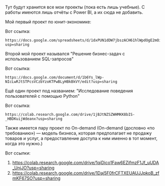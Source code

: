 Тут будут хранится все мои проекты (пока есть лишь учебные). С работы имеются лишь отчёты с Power BI, а их сюда не добавить.


Мой первый проект по юнит-экономике: 

Вот ссылка: 
    
    https://docs.google.com/spreadsheets/d/1dxPUN1dDW7jbszACH61hlWpdOgE2mOiAzhPaXeNRfDo/edit?usp=sharing


Второй мой проект назывался "Решение бизнес-задач с использованием SQL-запросов"

Вот ссылка: 
   
    https://docs.google.com/document/d/1b6Ys_lWp-NIcLwRJtSTPcsVCzbYzoKTPwBLyHBkBkVY/edit?usp=sharing


Ещё один проект под названием: "Исследование поведения пользователей с помощью Python"

Вот ссылка: 
   
    https://colab.research.google.com/drive/1jBJtNZSZWHMKK8bIS-_HBDKuijWdeanx?usp=sharing


Также имеется пару проект по On-demand (On-demand (дословно «по требованию») — модель бизнеса, которая предполагает не продажу товаров и услуг, а предоставление доступа к ним именно в тот момент, когда это нужно.)

Вот ссылки:
1. https://colab.research.google.com/drive/1qiDico1Faw6EZifmzF1Jf_uUDA_UnjJO?usp=sharing
2. https://colab.research.google.com/drive/1Daj5F0frCFTXEUAUJJpkoB_zfmKF67SO?usp=sharing

